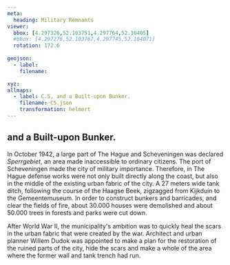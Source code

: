 ```yaml
---
meta:
  heading: Military Remnants
viewer:
  bbox: [4.297326,52.103751,4.297764,52.10405]
  #bbox: [4.297276,52.103767,4.297745,52.104071]
  rotation: 172.6
  
geojson:
  - label:
    filename: 

xyz:
allmaps:
  - label: C.5, and a Built-upon Bunker.
    filename: C5.json
    transformation: helmert
---
```


## and a Built-upon Bunker.

In October 1942, a large part of The Hague and Scheveningen was declared *Sperrgebiet*, an area made inaccessible to ordinary citizens. The port of Scheveningen made the city of military importance. Therefore, in The Hague defense works were not only built directly along the coast, but also in the middle of the existing urban fabric of the city. A 27 meters wide tank ditch, following the course of the Haagse Beek, zigzagged from Kijkduin to the Gemeentemuseum. In order to construct bunkers and barricades, and clear the fields of fire, about 30.000 houses were demolished and about 50.000 trees in forests and parks were cut down. 

After World War II, the municipality's ambition was to quickly heal the scars in the urban fabric that were created by the war. Architect and urban planner Willem Dudok was appointed to make a plan for the restoration of the ruined parts of the city, hide the scars and make a whole of the area where the former wall and tank trench had run.